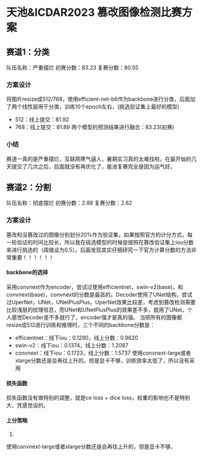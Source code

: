 # 天池&ICDAR2023 篡改图像检测比赛方案

## 赛道1：分类
队伍名称：严重摆烂
初赛分数：83.23
复赛分数：80.55

### 方案设计
将图片resize成512/768，使用efficient-net-b6作为backbone进行分类，后面加了两个线性层用于分类，训练10个epoch左右，(挑选验证集上最好的模型)
- 512：线上提交：81.92
- 768：线上提交：81.89
两个模型的预测结果进行融合：83.23(初赛)

### 小结
赛道一真的是严重摆烂，互联网寒气逼人，暑期实习真的太难找啦，在最开始的几天提交了几次之后，后面就没有再优化了，能进复赛完全是因为运气好。


## 赛道2：分割
队伍名称：彻底摆烂
初赛分数：2.88
复赛分数：2.62

### 方案设计
篡改和没篡改过的图像分别划分20%作为验证集，如果按照官方的计分方式，每一轮验证的时间比较长，所以我在挑选模型的时候是按照在篡改验证集上iou分数来进行挑选的（阈值设为0.5）。后面发现其实仔细研究一下官方计算分数的方法非常重要！！！！！！

#### backbone的选择
采用convnext作为encoder，尝试过使用efficientnet，swin-v2(base)，和convnext(base)，convnext的分数是最高的。Decoder使用了UNet结构，尝试过UperNet，UNet，UNetPlusPlus，UperNet效果比较差，考虑到篡改检测需要比较浅层的纹理信息，而UNet和UNetPlusPlus的效果差不多，就用了UNet。个人感觉Decoder差不多就行了，encoder强才是真的强。
当把所有的图像都resize成512进行训练和推理时，三个不同的backbone分数是：
- efficientnet：线下iou：0.1290，线上分数：0.9620
- swin-v2：线下iou：0.1374，线上分数：1.2087
- convnext：线下iou：0.1723，线上分数：1.5737
使用convnext-large或者xlarge分数还是会再往上升的，但是显卡不够，训练效率太低了，所以没有采用
#### 损失函数
损失函数没有做特别的调整，就是ce loss + dice loss，权重的影响也不是特别大，凭感觉设的。
#### 上分策略
1. 
使用convnext-large或者xlarge分数还是会再往上升的，但是显卡不够，
